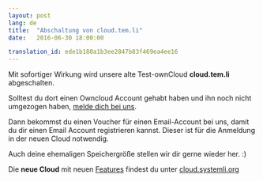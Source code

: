 ```yaml
---
layout: post 
lang: de 
title:  "Abschaltung von cloud.tem.li" 
date:   2016-06-30 18:00:00

translation_id: ede1b180a1b3ee2847b83f469ea4ee16
---
```


Mit sofortiger Wirkung wird unsere alte Test-ownCloud **cloud.tem.li** abgeschalten.

Solltest du dort einen Owncloud Account gehabt haben und ihn noch nicht umgezogen haben, [melde dich bei uns](mailto:admin@systemli.org).  

Dann bekommst du einen Voucher für einen Email-Account bei uns, damit du dir einen Email Account registrieren kannst. Dieser ist für die Anmeldung in der neuen Cloud notwendig.
 
Auch deine ehemaligen Speichergröße stellen wir dir gerne wieder her. :)

Die **neue Cloud** mit neuen [Features](https://www.systemli.org/de/2016/03/26/owncloud-de.html) findest du unter [cloud.systemli.org](https://cloud.systemli.org)

